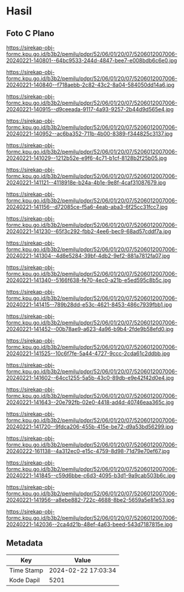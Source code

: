 # Hasil

## Foto C Plano

https://sirekap-obj-formc.kpu.go.id/b3b2/pemilu/pdpr/52/06/01/20/07/5206012007006-20240221-140801--64bc9533-244d-4847-bee7-e008bdb6c6e0.jpg

https://sirekap-obj-formc.kpu.go.id/b3b2/pemilu/pdpr/52/06/01/20/07/5206012007006-20240221-140840--f718aebb-2c82-43c2-8a04-584050dd14a6.jpg

https://sirekap-obj-formc.kpu.go.id/b3b2/pemilu/pdpr/52/06/01/20/07/5206012007006-20240221-140915--d9ceeada-9117-4a93-9257-2b44d9d565e4.jpg

https://sirekap-obj-formc.kpu.go.id/b3b2/pemilu/pdpr/52/06/01/20/07/5206012007006-20240221-140952--ac6ba352-711b-4b00-8389-f344825c3137.jpg

https://sirekap-obj-formc.kpu.go.id/b3b2/pemilu/pdpr/52/06/01/20/07/5206012007006-20240221-141029--1212b52e-e9f6-4c71-b1cf-8128b2f25b05.jpg

https://sirekap-obj-formc.kpu.go.id/b3b2/pemilu/pdpr/52/06/01/20/07/5206012007006-20240221-141121--4118918e-b24a-4b1e-9e8f-4caf31087679.jpg

https://sirekap-obj-formc.kpu.go.id/b3b2/pemilu/pdpr/52/06/01/20/07/5206012007006-20240221-141156--d72085ce-f5a6-4eab-aba3-6f25cc31fcc7.jpg

https://sirekap-obj-formc.kpu.go.id/b3b2/pemilu/pdpr/52/06/01/20/07/5206012007006-20240221-141230--65f3c292-fbb2-4ee6-bec9-68ad57cddf7a.jpg

https://sirekap-obj-formc.kpu.go.id/b3b2/pemilu/pdpr/52/06/01/20/07/5206012007006-20240221-141304--4d8e5284-39bf-4db2-9ef2-881a7812fa07.jpg

https://sirekap-obj-formc.kpu.go.id/b3b2/pemilu/pdpr/52/06/01/20/07/5206012007006-20240221-141340--5166f638-fe70-4ec0-a21b-e5ed595c8b5c.jpg

https://sirekap-obj-formc.kpu.go.id/b3b2/pemilu/pdpr/52/06/01/20/07/5206012007006-20240221-141415--789b28dd-e53c-4621-8453-486c7939fbb1.jpg

https://sirekap-obj-formc.kpu.go.id/b3b2/pemilu/pdpr/52/06/01/20/07/5206012007006-20240221-141452--00b78ae9-a623-4a96-b9b4-2fde9b58efd0.jpg

https://sirekap-obj-formc.kpu.go.id/b3b2/pemilu/pdpr/52/06/01/20/07/5206012007006-20240221-141525--10c6f7fe-5a44-4727-9ccc-2cda61c2ddbb.jpg

https://sirekap-obj-formc.kpu.go.id/b3b2/pemilu/pdpr/52/06/01/20/07/5206012007006-20240221-141602--64cc1255-5a5b-43c0-89db-e9e42f42d0e4.jpg

https://sirekap-obj-formc.kpu.go.id/b3b2/pemilu/pdpr/52/06/01/20/07/5206012007006-20240221-141643--20e792fb-02e0-4418-ad4d-40746eaa365c.jpg

https://sirekap-obj-formc.kpu.go.id/b3b2/pemilu/pdpr/52/06/01/20/07/5206012007006-20240221-141720--9fdca206-455b-415e-be72-d9a53bd56299.jpg

https://sirekap-obj-formc.kpu.go.id/b3b2/pemilu/pdpr/52/06/01/20/07/5206012007006-20240222-161138--4a312ec0-e15c-4759-8d98-71d79e70ef67.jpg

https://sirekap-obj-formc.kpu.go.id/b3b2/pemilu/pdpr/52/06/01/20/07/5206012007006-20240221-141845--c59d6bbe-c6d3-4095-b3d1-9a9cab503b6c.jpg

https://sirekap-obj-formc.kpu.go.id/b3b2/pemilu/pdpr/52/06/01/20/07/5206012007006-20240221-141956--a8ebe882-722c-4688-8be2-5659a5e81e53.jpg

https://sirekap-obj-formc.kpu.go.id/b3b2/pemilu/pdpr/52/06/01/20/07/5206012007006-20240221-142036--2ca4d21b-48ef-4a63-beed-543d7187815e.jpg


## Metadata

| Key        | Value               |
| ---------- | ------------------- |
| Time Stamp | 2024-02-22 17:03:34 |
| Kode Dapil | 5201                |



